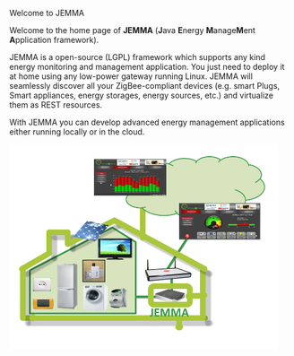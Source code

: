 Welcome to JEMMA
<!-- Remember: the first line always goes with the title-->
<!-- Please use h3 headers (###) inside these files -->

Welcome to the home page of **JEMMA** (**J**ava **E**nergy **M**anage**M**ent **A**pplication framework).

JEMMA is a open-source (LGPL) framework which supports any kind energy monitoring and management application.
You just need to deploy it at home using any low-power gateway running Linux. JEMMA will seamlessly discover all your ZigBee-compliant devices (e.g. smart Plugs, Smart appliances, energy storages, energy sources, etc.) and virtualize them as REST resources.

With JEMMA you can develop advanced energy management applications either running locally or in the cloud.

![](images/jemma-arch.png)





